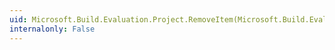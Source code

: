 ```yaml
---
uid: Microsoft.Build.Evaluation.Project.RemoveItem(Microsoft.Build.Evaluation.ProjectItem)
internalonly: False
---
```

